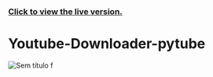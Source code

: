 ### [Click to view the live version.](https://www.jvsdo.com/projects/Youtube-Downloader-pytube-main/)
# Youtube-Downloader-pytube
![Sem título](https://user-images.githubusercontent.com/46056798/226751130-3f33e5b0-4877-4e87-b25f-f737ab447b20.png)
f
